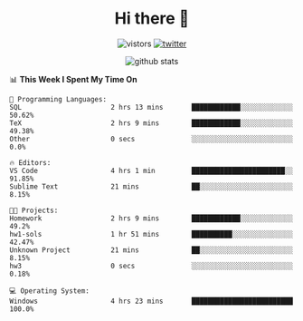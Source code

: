 <h1 align="center">Hi there 👋 </h3>

<p align="center">
  <img src="https://visitor-badge.glitch.me/badge?page_id=keithnull" alt="vistors" />
  <a href="https://twitter.com/_keithnull"><img src="https://img.shields.io/badge/@__keithnull-1DA1F2?style=flat&logo=Twitter&logoColor=white" alt="twitter"/></a>
</p>

<p align="center">
  <img src="https://github-readme-stats.vercel.app/api?username=keithnull&count_private=true&show_icons=true&theme=vue-dark&hide_title=true" alt="github stats" />
</p>

<!--START_SECTION:waka-->
📊 **This Week I Spent My Time On** 

```text
💬 Programming Languages: 
SQL                      2 hrs 13 mins       ████████████░░░░░░░░░░░░░   50.62% 
TeX                      2 hrs 9 mins        ████████████░░░░░░░░░░░░░   49.38% 
Other                    0 secs              ░░░░░░░░░░░░░░░░░░░░░░░░░   0.0%

🔥 Editors: 
VS Code                  4 hrs 1 min         ███████████████████████░░   91.85% 
Sublime Text             21 mins             ██░░░░░░░░░░░░░░░░░░░░░░░   8.15%

🐱‍💻 Projects: 
Homework                 2 hrs 9 mins        ████████████░░░░░░░░░░░░░   49.2% 
hw1-sols                 1 hr 51 mins        ██████████░░░░░░░░░░░░░░░   42.47% 
Unknown Project          21 mins             ██░░░░░░░░░░░░░░░░░░░░░░░   8.15% 
hw3                      0 secs              ░░░░░░░░░░░░░░░░░░░░░░░░░   0.18%

💻 Operating System: 
Windows                  4 hrs 23 mins       █████████████████████████   100.0%

```


<!--END_SECTION:waka-->
